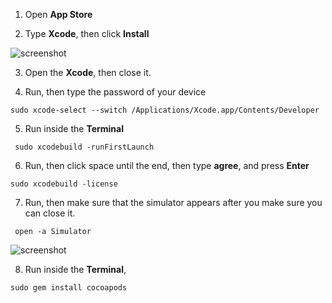 
1. Open **App Store**

2. Type **Xcode**, then click **Install**

![screenshot](https://lh5.googleusercontent.com/Ig84xfBPwMJ7rTRcEdd-pfn4m2JvdI6tgogSTjsdnpGLhC4PdCUQY0K5CL9zIOhXEexyZALLmbLw-GzqtZiDgbDkKlGmtRXMM7WdOcyCD705GAPhYJSv9gUdMT5bIaLSh_Vg2I3U)

3. Open the **Xcode**, then close it.

4. Run, then type the password of your device

```shell
sudo xcode-select --switch /Applications/Xcode.app/Contents/Developer
```

5. Run inside the **Terminal**

```shell
 sudo xcodebuild -runFirstLaunch
```

6. Run, then click space until the end, then type **agree**, and press **Enter**

```shell
sudo xcodebuild -license
```

7. Run, then make sure that the simulator appears after you make sure you can close it.

```shell
 open -a Simulator
```

![screenshot](https://lh4.googleusercontent.com/xXqpDPzLGBBIoVuhg3vCBiL9pLRtXr-LvF9qFzBXHdhkSghewM62daxhN-IQ-qROppGY0RaIehGHTb57btdts_iNrWy0WEsj8QlQ3fw9drisfzpKGhR3QV8T5hBkQlg9MirSXFgH)

8.  Run inside the **Terminal**,

```shell
sudo gem install cocoapods
```
